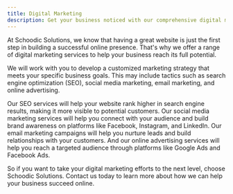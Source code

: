 ```yaml
---
title: Digital Marketing
description: Get your business noticed with our comprehensive digital marketing services from Schoodic Solutions.
---
```


At Schoodic Solutions, we know that having a great website is just the first step in building a successful online presence. That's why we offer a range of digital marketing services to help your business reach its full potential.

We will work with you to develop a customized marketing strategy that meets your specific business goals. This may include tactics such as search engine optimization (SEO), social media marketing, email marketing, and online advertising.
        
Our SEO services will help your website rank higher in search engine results, making it more visible to potential customers. Our social media marketing services will help you connect with your audience and build brand awareness on platforms like Facebook, Instagram, and LinkedIn. Our email marketing campaigns will help you nurture leads and build relationships with your customers. And our online advertising services will help you reach a targeted audience through platforms like Google Ads and Facebook Ads.
        
So if you want to take your digital marketing efforts to the next level, choose Schoodic Solutions. Contact us today to learn more about how we can help your business succeed online.
